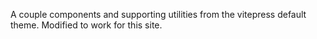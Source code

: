 A couple components and supporting utilities from the vitepress default theme. Modified to work for this site.
